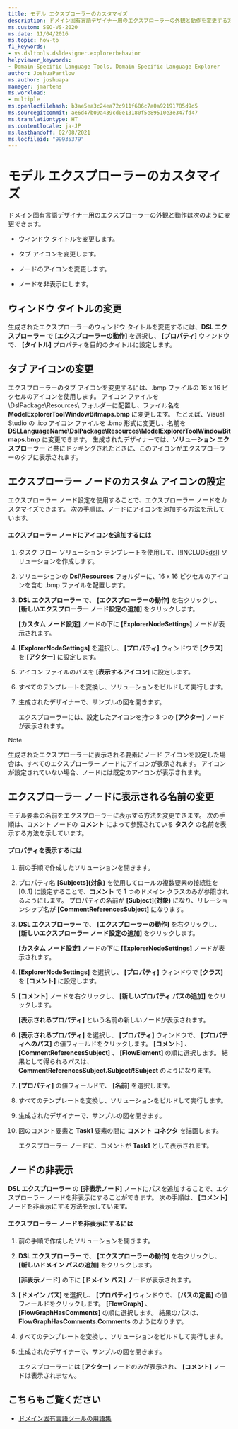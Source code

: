 ```yaml
---
title: モデル エクスプローラーのカスタマイズ
description: ドメイン固有言語デザイナー用のエクスプローラーの外観と動作を変更する方法について説明します。
ms.custom: SEO-VS-2020
ms.date: 11/04/2016
ms.topic: how-to
f1_keywords:
- vs.dsltools.dsldesigner.explorerbehavior
helpviewer_keywords:
- Domain-Specific Language Tools, Domain-Specific Language Explorer
author: JoshuaPartlow
ms.author: joshuapa
manager: jmartens
ms.workload:
- multiple
ms.openlocfilehash: b3ae5ea3c24ea72c911f686c7a0a92191785d9d5
ms.sourcegitcommit: ae6d47b09a439cd0e13180f5e89510e3e347fd47
ms.translationtype: HT
ms.contentlocale: ja-JP
ms.lasthandoff: 02/08/2021
ms.locfileid: "99935379"
---
```

# <a name="customizing-the-model-explorer"></a>モデル エクスプローラーのカスタマイズ
ドメイン固有言語デザイナー用のエクスプローラーの外観と動作は次のように変更できます。

- ウィンドウ タイトルを変更します。

- タブ アイコンを変更します。

- ノードのアイコンを変更します。

- ノードを非表示にします。

## <a name="changing-the-window-title"></a>ウィンドウ タイトルの変更
 生成されたエクスプローラーのウィンドウ タイトルを変更するには、**DSL エクスプローラー** で **[エクスプローラーの動作]** を選択し、 **[プロパティ]** ウィンドウで、 **[タイトル]** プロパティを目的のタイトルに設定します。

## <a name="changing-the-tab-icon"></a>タブ アイコンの変更
 エクスプローラーのタブ アイコンを変更するには、.bmp ファイルの 16 x 16 ピクセルのアイコンを使用します。 アイコン ファイルを \DslPackage\Resources\ フォルダーに配置し、ファイル名を **ModelExplorerToolWindowBitmaps.bmp** に変更します。 たとえば、Visual Studio の .ico アイコン ファイルを .bmp 形式に変更し、名前を **DSLLanguageName\DslPackage\Resources\ModelExplorerToolWindowBitmaps.bmp** に変更できます。 生成されたデザイナーでは、**ソリューション エクスプローラー** と共にドッキングされたときに、このアイコンがエクスプローラーのタブに表示されます。

## <a name="setting-custom-icons-on-explorer-nodes"></a>エクスプローラー ノードのカスタム アイコンの設定
 エクスプローラー ノード設定を使用することで、エクスプローラー ノードをカスタマイズできます。 次の手順は、ノードにアイコンを追加する方法を示しています。

#### <a name="to-add-an-icon-to-an-explorer-node"></a>エクスプローラー ノードにアイコンを追加するには

1. タスク フロー ソリューション テンプレートを使用して、[!INCLUDE[dsl](../modeling/includes/dsl_md.md)] ソリューションを作成します。

2. ソリューションの **Dsl\Resources** フォルダーに、16 x 16 ピクセルのアイコンを含む .bmp ファイルを配置します。

3. **DSL エクスプローラー** で、 **[エクスプローラーの動作]** を右クリックし、 **[新しいエクスプローラー ノード設定の追加]** をクリックします。

    **[カスタム ノード設定]** ノードの下に **[ExplorerNodeSettings]** ノードが表示されます。

4. **[ExplorerNodeSettings]** を選択し、 **[プロパティ]** ウィンドウで **[クラス]** を **[アクター]** に設定します。

5. アイコン ファイルのパスを **[表示するアイコン]** に設定します。

6. すべてのテンプレートを変換し、ソリューションをビルドして実行します。

7. 生成されたデザイナーで、サンプルの図を開きます。

    エクスプローラーには、設定したアイコンを持つ 3 つの **[アクター]** ノードが表示されます。

> [!NOTE]
> 生成されたエクスプローラーに表示される要素にノード アイコンを設定した場合は、すべてのエクスプローラー ノードにアイコンが表示されます。 アイコンが設定されていない場合、ノードには既定のアイコンが表示されます。

## <a name="changing-the-name-displayed-on-an-explorer-node"></a>エクスプローラー ノードに表示される名前の変更
 モデル要素の名前をエクスプローラーに表示する方法を変更できます。 次の手順は、コメント ノードの **コメント** によって参照されている **タスク** の名前を表示する方法を示しています。

#### <a name="to-display-a-property"></a>プロパティを表示するには

1. 前の手順で作成したソリューションを開きます。

2. プロパティ名 **[Subjects]\(対象\)** を使用してロールの複数要素の接続性を [0..1] に設定することで、**コメント** で 1 つのドメイン クラスのみが参照されるようにします。 プロパティの名前が **[Subject]\(対象\)** になり、リレーションシップ名が **[CommentReferencesSubject]** になります。

3. **DSL エクスプローラー** で、 **[エクスプローラーの動作]** を右クリックし、 **[新しいエクスプローラー ノード設定の追加]** をクリックします。

     **[カスタム ノード設定]** ノードの下に **[ExplorerNodeSettings]** ノードが表示されます。

4. **[ExplorerNodeSettings]** を選択し、 **[プロパティ]** ウィンドウで **[クラス]** を **[コメント]** に設定します。

5. **[コメント]** ノードを右クリックし、 **[新しいプロパティ パスの追加]** をクリックします。

     **[表示されるプロパティ]** という名前の新しいノードが表示されます。

6. **[表示されるプロパティ]** を選択し、 **[プロパティ]** ウィンドウで、 **[プロパティへのパス]** の値フィールドをクリックします。 **[コメント]** 、 **[CommentReferencesSubject]** 、 **[FlowElement]** の順に選択します。 結果として得られるパスは、**CommentReferencesSubject.Subject/!Subject** のようになります。

7. **[プロパティ]** の値フィールドで、 **[名前]** を選択します。

8. すべてのテンプレートを変換し、ソリューションをビルドして実行します。

9. 生成されたデザイナーで、サンプルの図を開きます。

10. 図のコメント要素と **Task1** 要素の間に **コメント コネクタ** を描画します。

     エクスプローラー ノードに、コメントが **Task1** として表示されます。

## <a name="hiding-nodes"></a>ノードの非表示
 **DSL エクスプローラー** の **[非表示ノード]** ノードにパスを追加することで、エクスプローラー ノードを非表示にすることができます。 次の手順は、 **[コメント]** ノードを非表示にする方法を示しています。

#### <a name="to-hide-an-explorer-node"></a>エクスプローラー ノードを非表示にするには

1. 前の手順で作成したソリューションを開きます。

2. **DSL エクスプローラー** で、 **[エクスプローラーの動作]** を右クリックし、 **[新しいドメイン パスの追加]** をクリックします。

     **[非表示ノード]** の下に **[ドメイン パス]** ノードが表示されます。

3. **[ドメイン パス]** を選択し、 **[プロパティ]** ウィンドウで、 **[パスの定義]** の値フィールドをクリックします。 **[FlowGraph]** 、 **[FlowGraphHasComments]** の順に選択します。 結果のパスは、**FlowGraphHasComments.Comments** のようになります。

4. すべてのテンプレートを変換し、ソリューションをビルドして実行します。

5. 生成されたデザイナーで、サンプルの図を開きます。

     エクスプローラーには **[アクター]** ノードのみが表示され、 **[コメント]** ノードは表示されません。

## <a name="see-also"></a>こちらもご覧ください

- [ドメイン固有言語ツールの用語集](/previous-versions/bb126564(v=vs.100))